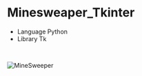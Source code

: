 # Minesweaper_Tkinter

- Language Python
- Library Tk

<br>

![MineSweeper](https://user-images.githubusercontent.com/71058334/127103721-f4bf994f-b7e9-48b9-83fb-f46f4549dfc8.PNG)


